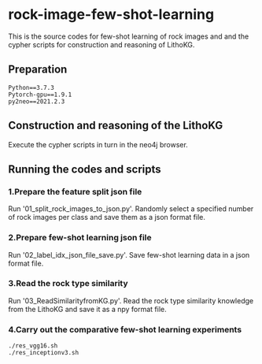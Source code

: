 # rock-image-few-shot-learning
This is the source codes for few-shot learning of rock images and and the cypher scripts for construction and reasoning of LithoKG.
## Preparation
    Python==3.7.3
    Pytorch-gpu==1.9.1
    py2neo==2021.2.3
## Construction and reasoning of the LithoKG
Execute the cypher scripts in turn in the neo4j browser.
## Running the codes and scripts
### 1.Prepare the feature split json file
Run '01_split_rock_images_to_json.py'. Randomly select a specified number of rock images per class and save them as a json format file.
### 2.Prepare few-shot learning json file
Run '02_label_idx_json_file_save.py'. Save few-shot learning data in a json format file.
### 3.Read the rock type similarity
Run '03_ReadSimilarityfromKG.py'. Read the rock type similarity knowledge from the LithoKG and save it as a npy format file.
### 4.Carry out the comparative few-shot learning experiments
    ./res_vgg16.sh
    ./res_inceptionv3.sh
